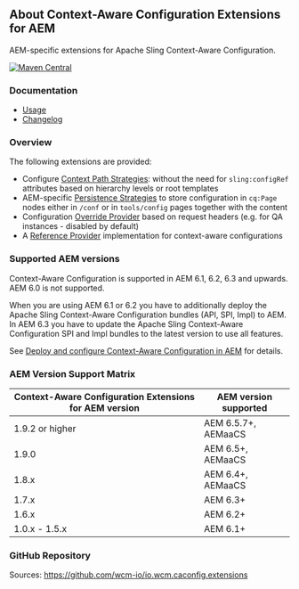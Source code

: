 ## About Context-Aware Configuration Extensions for AEM

AEM-specific extensions for Apache Sling Context-Aware Configuration.

[![Maven Central](https://img.shields.io/maven-central/v/io.wcm/io.wcm.caconfig.extensions)](https://repo1.maven.org/maven2/io/wcm/io.wcm.caconfig.extensions/)


### Documentation

* [Usage][usage]
* [Changelog][changelog]


### Overview

The following extensions are provided:

* Configure [Context Path Strategies][context-path-strategies]: without the need for `sling:configRef` attributes based on hierarchy levels or root templates
* AEM-specific [Persistence Strategies][persistence-strategies] to store configuration in `cq:Page` nodes either in `/conf` or in `tools/config` pages together with the content
* Configuration [Override Provider][override-providers] based on request headers (e.g. for QA instances - disabled by default)
* A [Reference Provider][reference-provider] implementation for context-aware configurations


### Supported AEM versions

Context-Aware Configuration is supported in AEM 6.1, 6.2, 6.3 and upwards. AEM 6.0 is not supported.

When you are using AEM 6.1 or 6.2 you have to additionally deploy the Apache Sling Context-Aware Configuration bundles (API, SPI, Impl) to AEM. In AEM 6.3 you have to update the Apache Sling Context-Aware Configuration SPI and Impl bundles to the latest version to use all features.

See [Deploy and configure Context-Aware Configuration in AEM][deploy-configure-caconfig-in-aem] for details.


### AEM Version Support Matrix

|Context-Aware Configuration Extensions for AEM version |AEM version supported
|-------------------------------------------------------|----------------------
|1.9.2 or higher                                        |AEM 6.5.7+, AEMaaCS
|1.9.0                                                  |AEM 6.5+, AEMaaCS
|1.8.x                                                  |AEM 6.4+, AEMaaCS
|1.7.x                                                  |AEM 6.3+
|1.6.x                                                  |AEM 6.2+
|1.0.x - 1.5.x                                          |AEM 6.1+


### GitHub Repository

Sources: https://github.com/wcm-io/io.wcm.caconfig.extensions


[usage]: usage.html
[changelog]: changes-report.html
[deploy-configure-caconfig-in-aem]: https://wcm.io/caconfig/deploy-configure-caconfig-in-aem.html
[context-path-strategies]: context-path-strategies.html
[persistence-strategies]: persistence-strategies.html
[override-providers]: override-providers.html
[reference-provider]: reference-provider.html

